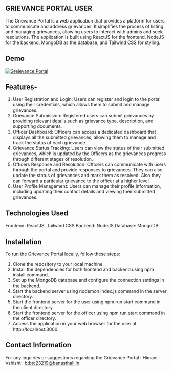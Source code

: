 ## ﻿GRIEVANCE PORTAL USER
The Grievance Portal is a web application that provides a platform for users to communicate and address grievances. It simplifies the process of listing and managing grievances, allowing users to interact with admins and seek resolutions. The application is built using ReactJS for the frontend, NodeJS for the backend, MongoDB as the database, and Tailwind CSS for styling.

## Demo
[![Greievance Portal](https://img.youtube.com/vi/KATklortHtQ/0.jpg)](https://www.youtube.com/watch?v=KATklortHtQ)


## Features-
1. User Registration and Login: Users can register and login to the portal using their credentials, which allows them to submit and manage grievances.
2. Grievance Submission: Registered users can submit grievances by providing relevant details such as grievance type, description, and supporting documents.
3. Officer Dashboard: Officers can access a dedicated dashboard that displays all the submitted grievances, allowing them to manage and track the status of each grievance.
4. Grievance Status Tracking: Users can view the status of their submitted grievances, which is updated by the Officers as the grievances progress through different stages of resolution.
5. Officers Response and Resolution: Officers can communicate with users through the portal and provide responses to grievances. They can also update the status of grievances and mark them as resolved. Also they can forward a particular grievance to the officer at a higher level
6. User Profile Management: Users can manage their profile information, including updating their contact details and viewing their submitted grievances.

## Technologies Used
Frontend: ReactJS, Tailwind CSS
Backend: NodeJS
Database: MongoDB

## Installation
To run the Grievance Portal locally, follow these steps:

1. Clone the repository to your local machine.
2. Install the dependencies for both frontend and backend using npm install command.
3. Set up the MongoDB database and configure the connection settings in the backend.
4. Start the backend server using nodemon index.js command in the server directory.
5. Start the frontend server for the user using npm run start command in the client directory.
6. Start the frontend server for the officer using npm run start command in the officer directory.
7. Access the application in your web browser for the user at http://localhost:3000.

## Contact Information
For any inquiries or suggestions regarding the Grievance Portal :
Himani Vshisht : btbtc23219@banasthali.in

